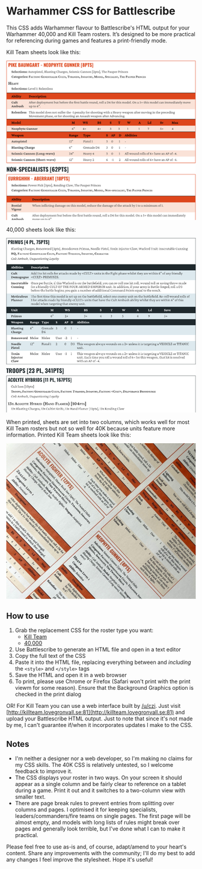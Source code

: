 # Warhammer CSS for Battlescribe

This CSS adds Warhammer flavour to Battlescribe's HTML output for your Warhammer 40,000 and Kill Team rosters. It’s designed to be more practical for referencing during games and features a print-friendly mode.

Kill Team sheets look like this:

![](pics/kt_screen.png)

40,000 sheets look like this:

![](pics/40k_screen.png)

When printed, sheets are set into two columns, which works well for most Kill Team rosters but not so well for 40K because units feature more information. Printed Kill Team sheets look like this:

![](pics/kt_print.jpg)

## How to use

1. Grab the replacement CSS for the roster type you want:
    - [Kill Team](killteam-battlescribe.css)
    - [40,000](40k-battlescribe.css)
2. Use Battlescribe to generate an HTML file and open in a text editor
3. Copy the full text of the CSS
4. Paste it into the HTML file, replacing everything between and *including* the `<style>` and `</style>` tags
5. Save the HTML and open it in a web browser
6. To print, please use Chrome or Firefox (Safari won't print with the print viewm for some reason). Ensure that the Background Graphics option is checked in the print dialog

OR! For Kill Team you can use a web interface built by [/u/czi](https://www.reddit.com/u/czi). Just visit [http://killteam.lovegronvall.se:81](http://killteam.lovegronvall.se:81) and upload your Battlescribe HTML output. Just to note that since it's not made by me, I can't guarantee if/when it incorporates updates I make to the CSS.

## Notes

- I'm neither a designer nor a web developer, so I'm making no claims for my CSS skills. The 40K CSS is relatively untested, so I welcome feedback to improve it.
- The CSS displays your roster in two ways. On your screen it should appear as a single column and be fairly clear to reference on a tablet during a game. Print it out and it switches to a two-column view with smaller text.
- There are page break rules to prevent entries from splitting over columns and pages. I optimised it for keeping specialists, leaders/commanders/fire teams on single pages. The first page will be almost empty, and models with long lists of rules might break over pages and generally look terrible, but I've done what I can to make it practical.


Please feel free to use as-is and, of course, adapt/amend to your heart's content. Share any improvements with the community; I'll do my best to add any changes I feel improve the stylesheet. Hope it's useful!